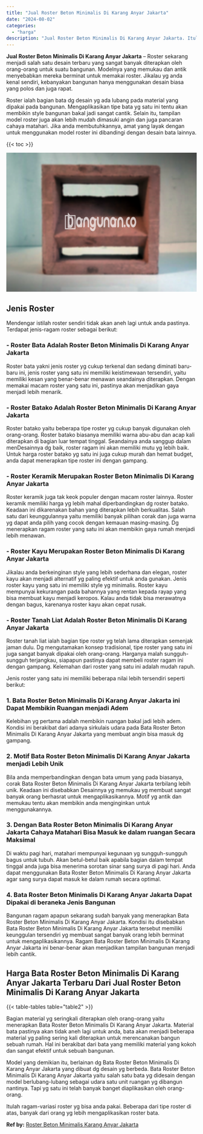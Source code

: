 ```yaml
---
title: "Jual Roster Beton Minimalis Di Karang Anyar Jakarta"
date: "2024-08-02"
categories: 
  - "harga"
description: "Jual Roster Beton Minimalis Di Karang Anyar Jakarta. Itulah ragam-variasi roster yg bisa anda pakai. Beberapa dari tipe roster di atas, banyak dari orang yg..."
---
```


**Jual Roster Beton Minimalis Di Karang Anyar Jakarta** – Roster sekarang menjadi salah satu desain terbaru yang sangat banyak diterapkan oleh orang-orang untuk suatu bangunan. Modelnya yang memukau dan antik menyebabkan mereka berminat untuk memakai roster. Jikalau yg anda kenal sendiri, kebanyakan bangunan hanya menggunakan desain biasa yang polos dan juga rapat.

Roster ialah bagian bata dg desain yg ada lubang pada material yang dipakai pada bangunan. Mengaplikasikan tipe bata yg satu ini tentu akan membikin style bangunan bakal jadi sangat cantik. Selain itu, tampilan model roster juga akan lebih mudah dimasuki angin dan juga pancaran cahaya matahari. Jika anda membutuhkannya, amat yang layak dengan untuk menggunakan model roster ini dibandingi dengan desain bata lainnya.

{{< toc >}}

![Jual Roster Beton Minimalis Di Karang Anyar Jakarta](/images/bata-roster-minimalis-37.png)

## Jenis Roster

Mendengar istilah roster sendiri tidak akan aneh lagi untuk anda pastinya. Terdapat jenis-ragam roster sebagai berikut:

### \- Roster Bata Adalah Roster Beton Minimalis Di Karang Anyar Jakarta

Roster bata yakni jenis roster yg cukup terkenal dan sedang diminati baru-baru ini, jenis roster yang satu ini memiliki keistimewaan tersendiri, yaitu memiliki kesan yang benar-benar menawan seandainya diterapkan. Dengan memakai macam roster yang satu ini, pastinya akan menjadikan gaya menjadi lebih menarik.

### \- Roster Batako Adalah Roster Beton Minimalis Di Karang Anyar Jakarta

Roster batako yaitu beberapa tipe roster yg cukup banyak digunakan oleh orang-orang. Roster batako biasanya memiliki warna abu-abu dan acap kali diterapkan di bagian luar tempat tinggal. Seandainya anda sanggup dalam menDesainnya dg baik, roster ragam ini akan memiliki mutu yg lebih baik. Untuk harga roster batako yg satu ini juga cukup murah dan hemat budget, anda dapat menerapkan tipe roster ini dengan gampang.

### \- Roster Keramik Merupakan Roster Beton Minimalis Di Karang Anyar Jakarta

Roster keramik juga tak keok populer dengan macam roster lainnya. Roster keramik memiliki harga yg lebih mahal diperbandingkan dg roster batako. Keadaan ini dikarenakan bahan yang diterapkan lebih berkualitas. Salah satu dari keunggulannya yaitu memiliki banyak pilihan corak dan juga warna yg dapat anda pilih yang cocok dengan kemauan masing-masing. Dg menerapkan ragam roster yang satu ini akan membikin gaya rumah menjadi lebih menawan.

### \- Roster Kayu Merupakan Roster Beton Minimalis Di Karang Anyar Jakarta

Jikalau anda berkeinginan style yang lebih sederhana dan elegan, roster kayu akan menjadi alternatif yg paling efektif untuk anda gunakan. Jenis roster kayu yang satu ini memiliki style yg minimalis. Roster kayu mempunyai kekurangan pada bahannya yang rentan kepada rayap yang bisa membuat kayu menjadi keropos. Kalau anda tidak bisa merawatnya dengan bagus, karenanya roster kayu akan cepat rusak.

### \- Roster Tanah Liat Adalah Roster Beton Minimalis Di Karang Anyar Jakarta

Roster tanah liat ialah bagian tipe roster yg telah lama diterapkan semenjak jaman dulu. Dg mengutamakan konsep tradisional, tipe roster yang satu ini juga sangat banyak dipakai oleh orang-orang. Harganya malah sungguh-sungguh terjangkau, siapapun pastinya dapat membeli roster ragam ini dengan gampang. Kelemahan dari roster yang satu ini adalah mudah rapuh.

Jenis roster yang satu ini memiliki beberapa nilai lebih tersendiri seperti berikut:

### 1\. Bata Roster Beton Minimalis Di Karang Anyar Jakarta ini Dapat Membikin Ruangan menjadi Adem

Kelebihan yg pertama adalah membikin ruangan bakal jadi lebih adem. Kondisi ini berakibat dari adanya sirkulais udara pada Bata Roster Beton Minimalis Di Karang Anyar Jakarta yang membuat angin bisa masuk dg gampang.

### 2\. Motif Bata Roster Beton Minimalis Di Karang Anyar Jakarta menjadi Lebih Unik

Bila anda memperbandingkan dengan bata umum yang pada biasanya, corak Bata Roster Beton Minimalis Di Karang Anyar Jakarta terbilang lebih unik. Keadaan ini disebabkan Desainnya yg memukau yg membuat sangat banyak orang berhasrat untuk mengaplikasikannya. Motif yg antik dan memukau tentu akan membikin anda menginginkan untuk menggunakannya.

### 3\. Dengan Bata Roster Beton Minimalis Di Karang Anyar Jakarta Cahaya Matahari Bisa Masuk ke dalam ruangan Secara Maksimal

Di waktu pagi hari, matahari mempunyai kegunaan yg sungguh-sungguh bagus untuk tubuh. Akan betul-betul baik apabila bagian dalam tempat tinggal anda juga bisa menerima sorotan sinar sang surya di pagi hari. Anda dapat menggunakan Bata Roster Beton Minimalis Di Karang Anyar Jakarta agar sang surya dapat masuk ke dalam rumah secara optimal.

### 4\. Bata Roster Beton Minimalis Di Karang Anyar Jakarta Dapat Dipakai di beraneka Jenis Bangunan

Bangunan ragam apapun sekarang sudah banyak yang menerapkan Bata Roster Beton Minimalis Di Karang Anyar Jakarta. Kondisi itu disebabkan Bata Roster Beton Minimalis Di Karang Anyar Jakarta tersebut memiliki keunggulan tersendiri yg membuat sangat banyak orang lebih berminat untuk mengaplikasikannya. Ragam Bata Roster Beton Minimalis Di Karang Anyar Jakarta ini benar-benar akan menjadikan tampilan bangunan menjadi lebih cantik.

## Harga Bata Roster Beton Minimalis Di Karang Anyar Jakarta Terbaru Dari Jual Roster Beton Minimalis Di Karang Anyar Jakarta

{{< table-tables table="table2" >}}

Bagian material yg seringkali diterapkan oleh orang-orang yaitu menerapkan Bata Roster Beton Minimalis Di Karang Anyar Jakarta. Material bata pastinya akan tidak aneh lagi untuk anda, bata akan menjadi beberapa material yg paling sering kali diterapkan untuk merencanakan bangun sebuah rumah. Hal ini berakibat dari bata yang memiliki material yang kokoh dan sangat efektif untuk sebuah bangunan.

Model yang demikian itu, berlainan dg Bata Roster Beton Minimalis Di Karang Anyar Jakarta yang dibuat dg desain yg berbeda. Bata Roster Beton Minimalis Di Karang Anyar Jakarta yaitu salah satu bata yg didesain dengan model berlubang-lubang sebagai udara satu unit ruangan yg dibangun nantinya. Tapi yg satu ini telah banyak banget diaplikasikan oleh orang-orang.

Itulah ragam-variasi roster yg bisa anda pakai. Beberapa dari tipe roster di atas, banyak dari orang yg lebih mengaplikasikan roster bata.

**Ref by:** [Roster Beton Minimalis Karang Anyar Jakarta](https://id.wikipedia.org/wiki/Roster)
